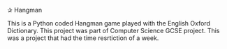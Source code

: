 ✰ Hangman

This is a Python coded Hangman game played with the English Oxford Dictionary. This project was part of Computer Science GCSE project. This was a project that had the time resrtiction of a week. 
